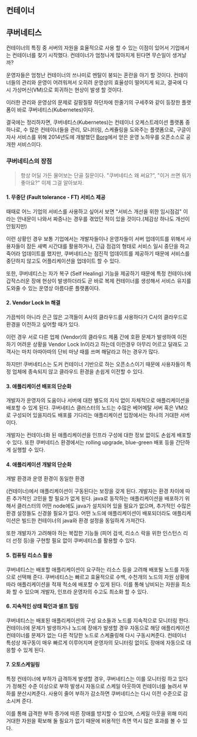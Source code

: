 ## 컨테이너







## 쿠버네티스

컨테이너의 특징 중 서버의 자원을 효율적으로 사용 할 수 있는 이점이 있어서 기업에서는 컨테이너를 찾기 시작했다.
컨테이너가 엄청나게 많아지게 된다면 무슨일이 생겨날까?

운영자들은 엄청난 컨테이너의 쓰나미로 멘탈이 붕되는 혼란을 야기 할 것이다.
컨테이너들의 관리와 운영이 어려워져서 오히려 운영상의 효율성이 떨어지게 되고, 결국에 다시 가상머신(VM)으로 회귀하는 현상이 발생 할 것이다.

이러한 관리와 운영상의 문제로 갈팡질팡 하던차에 한줄기의 구세주와 같이 등장한 플랫폼이 바로 쿠버네티스(Kubernetes)이다.

결국에는 정리하자면, 쿠버네티스(Kubernetes)는 컨테이너 오케스트레이션 플랫폼 중 하나로, 수 많은 컨테이너들을 관리, 모니터링, 스케쥴링을 도와주는 플랫폼으로, 구글이 자사 서비스를 위해 2014년도에 개발했던 [Borg](https://kubernetes.io/blog/2015/04/borg-predecessor-to-kubernetes/)에서 얻은 운영 노하우를 오픈소스로 공개한 서비스이다.



### 쿠버네티스의 장점

> 항상 어딜 가든 물어보는 단골 질문이다. "쿠버네티스 왜 써요?", "이거 쓰면 뭐가 좋아요?" 이제 그걸 알아보자.

#### 1. 무중단 (Fault tolerance - FT) 서비스 제공

때때로 어느 기업의 서비스를 사용하고 싶어서 보면 "서비스 개선을 위한 임시점검" 이라는 안내문이 나와서 짜증나는 경우를 겪었던 적이 있을 것이다.(체감상 하나도 개선이 안됬지만)

이런 상황인 경우 보통 기업에서는 개발자들이나 운영자들이 서버 업데이트를 위해서 사용자들이 잠든 새벽 시간대를 활용하거나, 긴급 점검의 형태로 서비스 일시 중단을 하고 죽어라 업데이트를 했지만, 쿠버네티스는 점진적 업데이트를 제공하기 때문에 서비스를 중단하지 않고도 어플리케이션을 업데이트 할 수 있다.

또한, 쿠버네티스는 자가 복구 (Self Healing) 기능을 제공하기 때문에 특정 컨테이너에 갑작스러운 장애 현상이 발생하더라도 곧 바로 복제 컨테이너를 생성해서 서비스 유지를 도와줄 수 있는 운영상 아름다룬 플랫폼이다.

#### 2. Vendor Lock In 해결

가끔씩이 아니라 은근 많은 고객들이 A사의 클라우드를 사용하다가 C사의 클라우드로 환경을 이전하고 싶어할 때가 있다.

이런 경우 서로 다른 업체 (Vendor)의 클라우드 제품 간에 호환 문제가 발생하여 이전하기 어려운 상황을  Vendor Lock In이라고 하는데 이런경우 아무리 어르고 달래도 고객사는 마치 아따아따의 단비 마냥 때를 쓰며 해달라고 하는 경우가 많다. 

하지만! 쿠버네티스는 도커 컨테이너 기반으로 하는 오픈소스이기 때문에 사용자들이 특정 업체에 종속되지 않고 클라우드 환경을 손쉽게 이전할 수 있다.

#### 3. 애플리케이션 배포의 단순화

개발자가 운영자의 도움이나 서버에 대한 별도의 지식 없이 자체적으로 애플리케이션을 배포할 수 있게 된다. 쿠버네티스 클러스터의 노드는 수많은 베어메탈 서버 혹은 VM으로 구성되어 있을지라도 배포를 기다리는 애플리케이션 입장에서는 하나의 거대한 서버이다. 

개발자는 컨테이너화 된 애플리케이션을 인프라 구성에 대한 정보 없이도 손쉽게 배포할 수 있다. 또한 쿠버네티스 환경에서는 rolling upgrade, blue-green 배포 등을 간단하게 실행할 수 있다.

#### 4. 애플리케이션 개발의 단순화

개발 환경과 운영 환경이 동일한 환경

(컨테이너)에서 애플리케이션이 구동된다는 보장을 갖게 된다. 개발자는 환경 차이에 따른 추가적인 고민을 할 필요가 없게 된다. java로 동작하는 애플리케이션을 배포하기 위해서 클러스터의 어떤 node에도 java가 설치되어 있을 필요가 없으며, 추가적인 수많은 환경 설정들도 신경쓸 필요가 없다. 어떤 노드에 애플리케이션이 배포되더라도 애플리케이션은 빌드한 컨테이너의 java와 환경 설정을 동일하게 가져간다.

또한 개발자가 고려해야 하는 복잡한 기능들 (피어 검색, 리소스 락을 위한 인스턴스 리더 선정 등)을 구현할 필요 없이 쿠버네티스를 활용할 수 있다.

#### 5. 컴퓨팅 리소스 활용

쿠버네티스는 배포할 애플리케이션이 요구하는 리소스 등을 고려해 배포될 노드를 자동으로 선택해 준다. 쿠버네티스는 빠르고 효율적으로 수백, 수천개의 노드의 자원 상황에 따라 애플리케이션을 적재 적소에 배포할 수 있게 된다. 이를 통해 낭비되는 자원을 최소화 할 수 있으며 개발자, 인프라 운영자의 수고도 최소화 할 수 있다.

#### 6. 지속적인 상태 확인과 셀프 힐링

쿠버네티스는 배포된 애플리케이션의 구성 요소들과 노드를 지속적으로 모니터링 한다. 컨테이너에 문제가 발생하거나 노드에 장애가 발생할 경우 자동으로 해당 애플리케이션 컨테이너를 문제가 없는 다른 적당한 노드로 스케쥴링해 다시 구동시켜준다. 컨테이너 특성상 재구동이 매우 빠르게 이루어지며 운영자의 모니터링 없이도 장애에 자동으로 대응할 수 있게 된다.

#### 7. 오토스케일링

특정 컨테이너에 부하가 급격하게 발생할 경우, 쿠버네티스는 이를 모니터링 하고 있다가 정해진 수준 이상으로 부하 발생시 자동으로 스케일 아웃하여 컨테이너를 늘려서 부하를 분산시켜준다. 사용이 줄어 부하가 감소하면 쿠버네티스는 다시 이전 수준으로 감소시켜 준다.

이를 통해 급격한 부하 증가에 따른 장애를 방지할 수 있으며, 스케일 아웃을 위해 미리 거대한 자원을 확보해 둘 필요가 없기 때문에 비용적인 측면 역시 많은 효과를 볼 수 있다.



